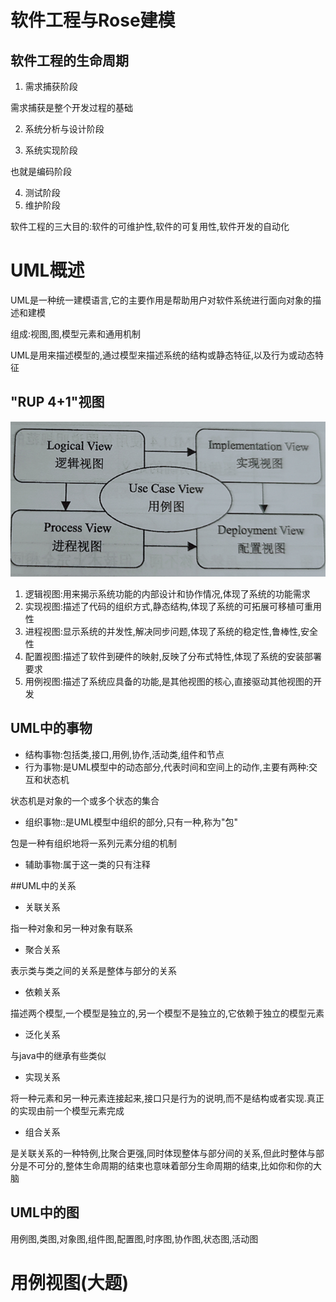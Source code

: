 # 软件工程与Rose建模

## 软件工程的生命周期

1. 需求捕获阶段

需求捕获是整个开发过程的基础

2. 系统分析与设计阶段

3. 系统实现阶段

也就是编码阶段

4. 测试阶段
5. 维护阶段

软件工程的三大目的:软件的可维护性,软件的可复用性,软件开发的自动化



# UML概述

UML是一种统一建模语言,它的主要作用是帮助用户对软件系统进行面向对象的描述和建模

组成:视图,图,模型元素和通用机制

UML是用来描述模型的,通过模型来描述系统的结构或静态特征,以及行为或动态特征



## "RUP 4+1"视图

![image-20231025203502062](./img/image-20231025203502062.png)

1. 逻辑视图:用来揭示系统功能的内部设计和协作情况,体现了系统的功能需求
2. 实现视图:描述了代码的组织方式,静态结构,体现了系统的可拓展可移植可重用性
3. 进程视图:显示系统的并发性,解决同步问题,体现了系统的稳定性,鲁棒性,安全性
4. 配置视图:描述了软件到硬件的映射,反映了分布式特性,体现了系统的安装部署要求
5. 用例视图:描述了系统应具备的功能,是其他视图的核心,直接驱动其他视图的开发



## UML中的事物

* 结构事物:包括类,接口,用例,协作,活动类,组件和节点
* 行为事物:是UML模型中的动态部分,代表时间和空间上的动作,主要有两种:交互和状态机

状态机是对象的一个或多个状态的集合

* 组织事物::是UML模型中组织的部分,只有一种,称为"包"

包是一种有组织地将一系列元素分组的机制

* 辅助事物:属于这一类的只有注释



##UML中的关系

* 关联关系

指一种对象和另一种对象有联系

* 聚合关系

表示类与类之间的关系是整体与部分的关系

* 依赖关系

描述两个模型,一个模型是独立的,另一个模型不是独立的,它依赖于独立的模型元素

* 泛化关系

与java中的继承有些类似

* 实现关系

将一种元素和另一种元素连接起来,接口只是行为的说明,而不是结构或者实现.真正的实现由前一个模型元素完成

* 组合关系

是关联关系的一种特例,比聚合更强,同时体现整体与部分间的关系,但此时整体与部分是不可分的,整体生命周期的结束也意味着部分生命周期的结束,比如你和你的大脑



## UML中的图

用例图,类图,对象图,组件图,配置图,时序图,协作图,状态图,活动图



# 用例视图(大题)

